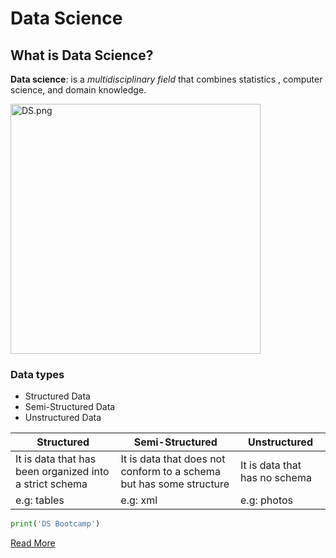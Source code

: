 # Data Science
## What is Data Science?
**Data science**: is a *multidisciplinary field* that combines statistics , computer science, and domain knowledge.

<img src="DS.png" width=400 height=400 alt="DS.png">

### Data types
- Structured Data
- Semi-Structured Data
- Unstructured Data

| Structured | Semi-Structured | Unstructured |
| ----------- | ----------- | ----------- |
| It is data that has been organized into a strict schema | It is data that does not conform to a schema but has some structure | It is data that has no schema |
| e.g: tables | e.g: xml | e.g: photos |

```python
print('DS Bootcamp')
```

[Read More](https://en.wikipedia.org/wiki/Data_science)


